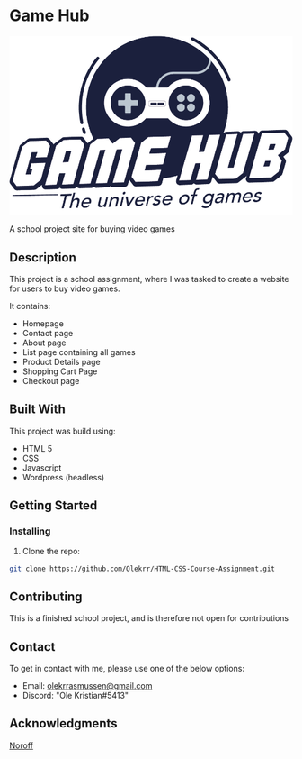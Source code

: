 # Game Hub

![logo](assets/images/GameHub_Logo.png)

A school project site for buying video games

## Description

This project is a school assignment, where I was tasked to create a website for users to buy video games.

It contains:

- Homepage
- Contact page
- About page
- List page containing all games
- Product Details page
- Shopping Cart Page
- Checkout page

## Built With

This project was build using:

- HTML 5
- CSS
- Javascript
- Wordpress (headless)

## Getting Started

### Installing

1. Clone the repo:

```bash
git clone https://github.com/Olekrr/HTML-CSS-Course-Assignment.git
```


## Contributing

This is a finished school project, and is therefore not open for contributions

## Contact

To get in contact with me, please use one of the below options:

- Email: olekrrasmussen@gmail.com
- Discord: "Ole Kristian#5413"

## Acknowledgments

[Noroff](https://www.noroff.no/en)